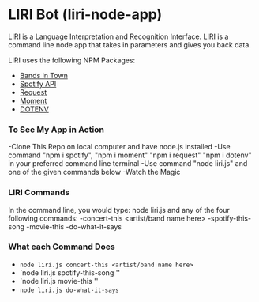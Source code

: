 # LIRI Bot (liri-node-app)

<p>LIRI is a Language Interpretation and Recognition Interface. LIRI is a command line node app that takes in parameters and gives you back data.<p>

LIRI uses the following NPM Packages:

- <a href="http://www.artists.bandsintown.com/bandsintown-api" rel="link">Bands in Town</a>
- <a href="https://www.npmjs.com/package/spotify" rel="link">Spotify API</a>
- <a href="https://www.npmjs.com/package/request" rel="nofollow">Request</a>
- <a href="https://www.npmjs.com/package/moment" rel="link"> Moment</a>
- <a href="https://www.npmjs.com/package/dotenv" rel="link">DOTENV</a>


### To See My App in Action

-Clone This Repo on local computer and have node.js installed
-Use command "npm i spotify", "npm i moment" "npm i request" "npm i dotenv" in your preferred command line terminal
-Use command "node liri.js" and one of the given commands below
-Watch the Magic

  
### LIRI Commands
In the command line, you would type: node liri.js and any of the four following commands:
-concert-this <artist/band name here> 
-spotify-this-song <song name here>
-movie-this
-do-what-it-says
 
  
 ### What each Command Does
 - `node liri.js concert-this <artist/band name here>` 
 - `node liri.js spotify-this-song '<song name here>'
 - `node liri.js movie-this '<movie name here>'
 - `node liri.js do-what-it-says`
 
  
    

